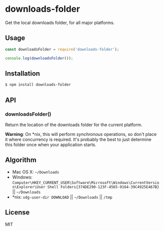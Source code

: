
# downloads-folder

  Get the local downloads folder, for all major platforms.

## Usage

```js
const downloadsFolder = require('downloads-folder');

console.log(downloadsFolder());
```

## Installation

```bash
$ npm install downloads-folder
```

## API

### downloadsFolder()

Return the location of the downloads folder for the current platform.

__Warning__: On *nix, this will perform _synchronous_ operations, so don't
place it where concurrency is required. It's probably the best to just
determine this folder once when your application starts.

## Algorithm

- Mac OS X: `~/Downloads`
- Windows: `Computer\HKEY_CURRENT_USER\Software\Microsoft\Windows\CurrentVersion\Explorer\User Shell Folders{374DE290-123F-4565-9164-39C4925E467B}` || `~/Downloads`
- *nix: `xdg-user-dir DOWNLOAD` || `~/Downloads` || `/tmp`

## License

MIT
